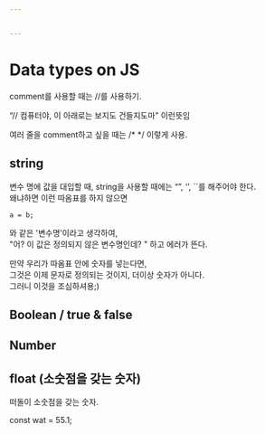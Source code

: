 ```yaml
---


---
```


<h1 id="data-types-on-js">Data types on JS</h1>
<p>comment를 사용할 때는 //를 사용하기.</p>
<p>“// 컴퓨터야, 이 아래로는 보지도 건들지도마” 이런뜻임</p>
<p>여러 줄을 comment하고 싶을 때는 /*  */ 이렇게 사용.</p>
<h2 id="string">string</h2>
<p>변수 명에 값을 대입할 때, string을 사용할 때에는 “”, ‘’, ``를 해주어야 한다.<br>
왜냐하면 이런 따옴표를 하지 않으면</p>
<pre><code>a = b; 
</code></pre>
<p>와 같은 '변수명’이라고 생각하여,<br>
"어? 이 값은 정의되지 않은 변수명인데? " 하고 에러가 뜬다.</p>
<p>만약 우리가 따옴표 안에 숫자를 넣는다면,<br>
그것은 이제 문자로 정의되는 것이지,  더이상 숫자가 아니다.<br>
그러니 이것을 조심하셔용;)</p>
<h2 id="boolean---true--false">Boolean  / true &amp; false</h2>
<h2 id="number">Number</h2>
<h2 id="float-소숫점을-갖는-숫자">float (소숫점을 갖는 숫자)</h2>
<p>떠돌이 소숫점을 갖는 숫자.</p>
<p>const wat = 55.1;</p>

